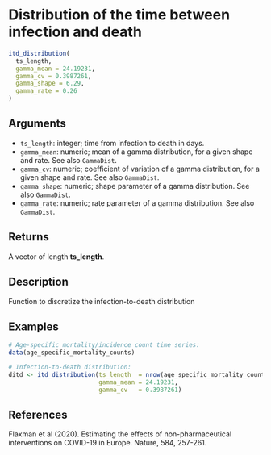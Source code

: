 # Distribution of the time between infection and death

```r
itd_distribution(
  ts_length,
  gamma_mean = 24.19231,
  gamma_cv = 0.3987261,
  gamma_shape = 6.29,
  gamma_rate = 0.26
)
```

## Arguments

- `ts_length`: integer; time from infection to death in days.
- `gamma_mean`: numeric; mean of a gamma distribution, for a given shape and rate. See also `GammaDist`.
- `gamma_cv`: numeric; coefficient of variation of a gamma distribution, for a given shape and rate. See also `GammaDist`.
- `gamma_shape`: numeric; shape parameter of a gamma distribution. See also `GammaDist`.
- `gamma_rate`: numeric; rate parameter of a gamma distribution. See also `GammaDist`.

## Returns

A vector of length **ts_length**.

## Description

Function to discretize the infection-to-death distribution

## Examples

```r
# Age-specific mortality/incidence count time series:
data(age_specific_mortality_counts)

# Infection-to-death distribution:
ditd <- itd_distribution(ts_length  = nrow(age_specific_mortality_counts),
                         gamma_mean = 24.19231,
                         gamma_cv   = 0.3987261)
```

## References

Flaxman et al (2020). Estimating the effects of non-pharmaceutical interventions on COVID-19 in Europe. Nature, 584, 257-261.



